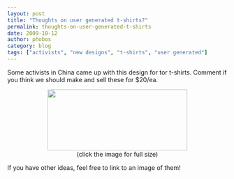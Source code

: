 ```yaml
---
layout: post
title: "Thoughts on user generated t-shirts?"
permalink: thoughts-on-user-generated-t-shirts
date: 2009-10-12
author: phobos
category: blog
tags: ["activists", "new designs", "t-shirts", "user generated"]
---
```


Some activists in China came up with this design for tor t-shirts. Comment if you think we should make and sell these for $20/ea.

<center><a href="http://freehaven.net/~phobos/2009-09-29-tshirt.jpg"><img src="http://freehaven.net/~phobos/2009-09-29-tshirt.jpg" width="320" height="140"></a></center>

<center>(click the image for full size)</center>

If you have other ideas, feel free to link to an image of them!

